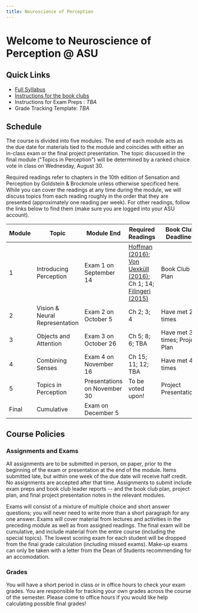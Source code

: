 ```yaml
---
title: Neuroscience of Perception
---
```


# Welcome to Neuroscience of Perception @ ASU

## Quick Links

* [Full Syllabus](...)
* [Instructions for the book clubs](./BookClubs.html)
* Instructions for Exam Preps : *TBA*
* Grade Tracking Template: *TBA*

## Schedule
The course is divided into five modules. The end of each module acts as the due date for materials tied to the module and coincides with either an in-class exam or the final project presentation. The topic discussed in the final module ("Topics in Perception") will be determined by a ranked choice vote in class on Wednesday, August 30.

Required readings refer to chapters in the 10th edition of Sensation and Perception by Goldstein & Brockmole unless otherwise specificed here. While you can cover the readings at any time during the module, we will discuss topics from each reading roughly in the order that they are presented (approximately one reading per week). For other readings, follow the links below to find them (make sure you are logged into your ASU account).

| Module | Topic                       | Module End   | Required Readings             | Book Club Deadlines         |
|--------|-----------------------------|-------------|-------------------------------|---------------------------|
| 1      | Introducing Perception    | Exam 1 on September 14      | [Hoffman (2016)](https://drive.google.com/file/d/1JmXUxLfbeJseHD2skU1sFVEDs6HyBlAJ/view?usp=sharing); [Von Uexküll (2016)](https://drive.google.com/file/d/10Fnmn5171YGbmXsqI9KManNchGTETufJ/view?usp=sharing);  Ch 1; 14; [Filingeri (2015)](https://drive.google.com/file/d/1nTnsJJaQ5UAxg1nz11nuZ5QfoiCzaXqV/view?usp=sharing)       | Book Club Plan |
| 2      | Vision & Neural Representation                | Exam 2 on October 5      | Ch 2; 3; 4        | Have met 2+ times          |
| 3      | Objects and Attention         | Exam 3 on October 26     | Ch 5; 8; 6; TBA       | Have met 3+ times; Project Plan  |
| 4      | Combining Senses         | Exam 4 on November 16     | Ch 15; 11; 12; TBA         | Have met 4+ times |
| 5      | Topics in Perception | Presentations on November 30    | To be voted upon!         | Project Presentations |
| Final      | Cumulative | Exam on December 5    |          |  |



## Course Policies

### Assignments and Exams
All assignments are to be submitted in person, on paper, prior to the beginning of the exam or presentation at the end of the module. Items submitted late, but within one week of the due date will receive half credit. No assignments are accepted after that time. Assignments to submit include exam preps and book club leader reports -- and the book club plan, project plan, and final project presentation notes in the relevant modules. 

Exams will consist of a mixture of multiple choice and short answer questions; you will never need to write more than a short paragraph for any one answer. Exams will cover material from lectures and activities in the preceding module as well as from assigned readings. The final exam will be cumulative, and include material from the entire course (including the special topics). The lowest scoring exam for each student will be dropped from the final grade calculation (including missed exams). Make-up exams can only be taken with a letter from the Dean of Students recommending for an accomodation.

### Grades
You will have a short period in class or in office hours to check your exam grades. You are responsible for tracking your own grades across the course of the semester. Please come to office hours if you would like help calculating possible final grades!
